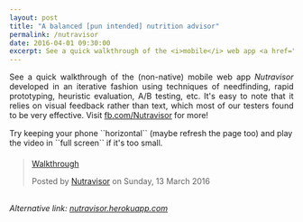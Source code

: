 ```yaml
---
layout: post
title: "A balanced [pun intended] nutrition advisor"
permalink: /nutravisor
date: 2016-04-01 09:30:00
excerpt: See a quick walkthrough of the <i>mobile</i> web app <a href="http://nutravisor.kandarp.xyz/?username=test&hash=5baa61e4c9b93f3f0682250b6cf8331b7ee68fd8">Nutravisor</a> developed in an iterative fashion using techniques of needfinding, rapid prototyping, heuristic evaluation, A/B testing, etc. <br/> <br/> <img src="screenshot1.png" width="33%" style="border:1px solid lightgray;"> <img src="screenshot2.png" width="33%" style="border:1px solid lightgray; margin-left:5px;"> <br/>
---
```


<div align="justify" style="margin-bottom:15px;">See a quick walkthrough of the (non-native) mobile web app <i>Nutravisor</i> developed in an iterative fashion using techniques of needfinding, rapid prototyping, heuristic evaluation, A/B testing, etc. It's easy to note that it relies on visual feedback rather than text, which most of our testers found to be very effective. Visit <a href="http://fb.com/Nutravisor">fb.com/Nutravisor</a> for more!</div>
Try keeping your phone ``horizontal`` (maybe refresh the page too) and play the video in ``full screen`` if it's too small.
<div id="fb-root" style="margin-top:20px;"></div>
<script>
	(function(d, s, id) {
		var js, fjs = d.getElementsByTagName(s)[0];
		if (d.getElementById(id)) return;
		js = d.createElement(s); js.id = id;
		js.src = "//connect.facebook.net/en_GB/sdk.js#xfbml=1&version=v2.5&appId=1001781666544993";
		fjs.parentNode.insertBefore(js, fjs);
	}(document, 'script', 'facebook-jssdk'));
</script>
<div class="fb-video" data-href="https://www.facebook.com/Nutravisor/videos/526430807539546/" data-width="475" style="display:block">
	<div class="fb-xfbml-parse-ignore">
		<blockquote cite="https://www.facebook.com/Nutravisor/videos/526430807539546/">
			<a href="https://www.facebook.com/Nutravisor/videos/526430807539546/">Walkthrough</a>
			<p></p>Posted by <a href="https://www.facebook.com/Nutravisor/">Nutravisor</a> on Sunday, 13 March 2016
		</blockquote>
	</div>
</div>

<br/>
<i>Alternative link&#58; <a href="https://nutravisor.herokuapp.com/?username=test&hash=5baa61e4c9b93f3f0682250b6cf8331b7ee68fd8">nutravisor.herokuapp.com</a></i>